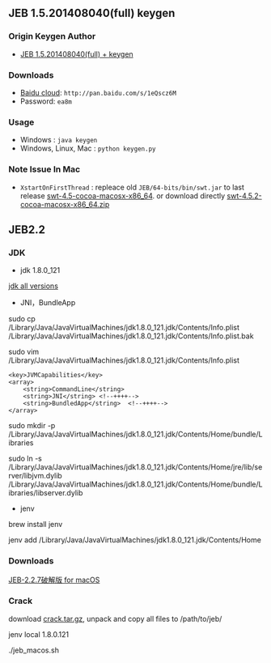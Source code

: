 ## JEB 1.5.201408040(full) keygen

### Origin Keygen Author
* [JEB 1.5.201408040(full) + keygen](http://bbs.pediy.com/showthread.php?t=202793)

### Downloads
* [Baidu cloud](http://pan.baidu.com/s/1eQscz6M): `http://pan.baidu.com/s/1eQscz6M`
* Password: `ea8m`

### Usage
* Windows : `java keygen`
* Windows, Linux, Mac : `python keygen.py`

### Note Issue In Mac
* `XstartOnFirstThread` : repleace old `JEB/64-bits/bin/swt.jar` to last release [swt-4.5-cocoa-macosx-x86_64](http://www.eclipse.org/swt/). or download directly [swt-4.5.2-cocoa-macosx-x86_64.zip](./jeb1.5/swt-4.5.2-cocoa-macosx-x86_64.zip)

## JEB2.2

### JDK

* jdk 1.8.0_121

[jdk all versions](https://www.oracle.com/technetwork/java/javase/downloads/java-archive-javase8-2177648.html)

* JNI，BundleApp

sudo cp /Library/Java/JavaVirtualMachines/jdk1.8.0_121.jdk/Contents/Info.plist /Library/Java/JavaVirtualMachines/jdk1.8.0_121.jdk/Contents/Info.plist.bak

sudo vim /Library/Java/JavaVirtualMachines/jdk1.8.0_121.jdk/Contents/Info.plist

```
<key>JVMCapabilities</key>
<array>
    <string>CommandLine</string>
    <string>JNI</string> <!--++++-->
    <string>BundledApp</string>  <!--++++-->
</array>

```

sudo mkdir -p /Library/Java/JavaVirtualMachines/jdk1.8.0_121.jdk/Contents/Home/bundle/Libraries

sudo ln -s /Library/Java/JavaVirtualMachines/jdk1.8.0_121.jdk/Contents/Home/jre/lib/server/libjvm.dylib /Library/Java/JavaVirtualMachines/jdk1.8.0_121.jdk/Contents/Home/bundle/Libraries/libserver.dylib

* jenv

brew install jenv

jenv add /Library/Java/JavaVirtualMachines/jdk1.8.0_121.jdk/Contents/Home

### Downloads

[JEB-2.2.7破解版 for macOS](https://bbs.pediy.com/thread-230293.htm)

### Crack

download [crack.tar.gz](./jeb2.2/crack.tar.gz), unpack and copy all files to /path/to/jeb/

jenv local 1.8.0.121

./jeb_macos.sh
